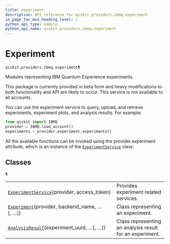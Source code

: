 ```yaml
---
title: experiment
description: API reference for qiskit.providers.ibmq.experiment
in_page_toc_min_heading_level: 1
python_api_type: module
python_api_name: qiskit.providers.ibmq.experiment
---
```


<span id="module-qiskit.providers.ibmq.experiment" />

<span id="qiskit-providers-ibmq-experiment" />

<span id="experiment-qiskit-providers-ibmq-experiment" />

# Experiment

<span id="module-qiskit.providers.ibmq.experiment" />

`qiskit.providers.ibmq.experiment¶`

Modules representing IBM Quantum Experience experiments.

<Admonition title="Caution" type="note">
  This package is currently provided in beta form and heavy modifications to both functionality and API are likely to occur.
</Admonition>

<Admonition title="Note" type="note">
  This service is not available to all accounts.
</Admonition>

You can use the experiment service to query, upload, and retrieve experiments, experiment plots, and analysis results. For example:

```python
from qiskit import IBMQ
provider = IBMQ.load_account()
experiments = provider.experiment.experiments()
```

All the available functions can be invoked using the provider.experiment attribute, which is an instance of the [`ExperimentService`](qiskit.providers.ibmq.experiment.ExperimentService#qiskit.providers.ibmq.experiment.ExperimentService "qiskit.providers.ibmq.experiment.ExperimentService") class.

## Classes

<span id="module-qiskit.providers.ibmq.experiment" />

`¶`

|                                                                                                                                                                                                            |                                                          |
| ---------------------------------------------------------------------------------------------------------------------------------------------------------------------------------------------------------- | -------------------------------------------------------- |
| [`ExperimentService`](qiskit.providers.ibmq.experiment.ExperimentService#qiskit.providers.ibmq.experiment.ExperimentService "qiskit.providers.ibmq.experiment.ExperimentService")(provider, access\_token) | Provides experiment related services.                    |
| [`Experiment`](qiskit.providers.ibmq.experiment.Experiment#qiskit.providers.ibmq.experiment.Experiment "qiskit.providers.ibmq.experiment.Experiment")(provider, backend\_name, …\[, …])                    | Class representing an experiment.                        |
| [`AnalysisResult`](qiskit.providers.ibmq.experiment.AnalysisResult#qiskit.providers.ibmq.experiment.AnalysisResult "qiskit.providers.ibmq.experiment.AnalysisResult")(experiment\_uuid, …\[, …])           | Class representing an analysis result for an experiment. |

